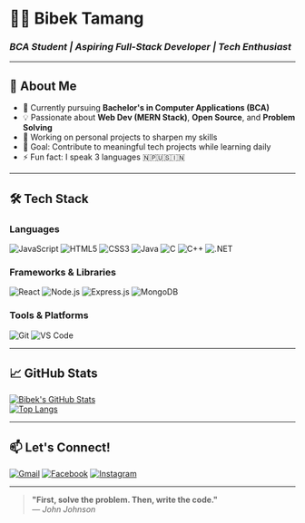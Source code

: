 # 👨‍💻 Bibek Tamang  
### *BCA Student | Aspiring Full-Stack Developer | Tech Enthusiast*  

---

## 🚀 **About Me**  
- 🌱 Currently pursuing **Bachelor's in Computer Applications (BCA)**  
- 💡 Passionate about **Web Dev (MERN Stack)**, **Open Source**, and **Problem Solving**  
- 🔭 Working on personal projects to sharpen my skills  
- 🎯 Goal: Contribute to meaningful tech projects while learning daily  
- ⚡ Fun fact: I speak 3 languages 🇳🇵🇺🇸🇮🇳  

---

## 🛠️ **Tech Stack**  
### **Languages**  
![JavaScript](https://img.shields.io/badge/-JavaScript-F7DF1E?style=flat&logo=javascript&logoColor=black)
![HTML5](https://img.shields.io/badge/-HTML5-E34F26?style=flat&logo=html5&logoColor=white)
![CSS3](https://img.shields.io/badge/-CSS3-1572B6?style=flat&logo=css3&logoColor=white)
![Java](https://img.shields.io/badge/-Java-007396?style=flat&logo=java&logoColor=white)
![C](https://img.shields.io/badge/-C-A8B9CC?style=flat&logo=c&logoColor=black)
![C++](https://img.shields.io/badge/-C++-00599C?style=flat&logo=c%2B%2B&logoColor=white)
![.NET](https://img.shields.io/badge/-.NET-512BD4?style=flat&logo=.net&logoColor=white)

### **Frameworks & Libraries**  
![React](https://img.shields.io/badge/-React-61DAFB?style=flat&logo=react&logoColor=black)
![Node.js](https://img.shields.io/badge/-Node.js-339933?style=flat&logo=node.js&logoColor=white)
![Express.js](https://img.shields.io/badge/-Express.js-000000?style=flat&logo=express&logoColor=white)
![MongoDB](https://img.shields.io/badge/-MongoDB-47A248?style=flat&logo=mongodb&logoColor=white)

### **Tools & Platforms**  
![Git](https://img.shields.io/badge/-Git-F05032?style=flat&logo=git&logoColor=white)
![VS Code](https://img.shields.io/badge/-VS%20Code-007ACC?style=flat&logo=visual-studio-code&logoColor=white)

---

## 📈 **GitHub Stats**  
[![Bibek's GitHub Stats](https://github-readme-stats.vercel.app/api?username=bibeklams&show_icons=true&theme=radical)](https://github.com/bibeklams)  
[![Top Langs](https://github-readme-stats.vercel.app/api/top-langs/?username=bibeklams&layout=compact&theme=radical)](https://github.com/bibeklams)

---

## 📫 **Let's Connect!**  
[![Gmail](https://img.shields.io/badge/-Gmail-D14836?style=flat&logo=gmail&logoColor=white)](mailto:bibeklama123asd@gmail.com)
[![Facebook](https://img.shields.io/badge/-Facebook-1877F2?style=flat&logo=facebook&logoColor=white)](https://facebook.com/bibek1tamang)
[![Instagram](https://img.shields.io/badge/-Instagram-E4405F?style=flat&logo=instagram&logoColor=white)](https://instagram.com/bibek1tamang)

---

> **"First, solve the problem. Then, write the code."**  
> ― *John Johnson*  
